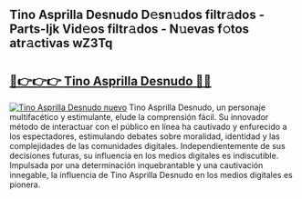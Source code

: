 ## Tino Asprilla Desnudo D𝚎sn𝚞dos filtr𝚊dos - Parts-Ijk Vid𝚎os filtr𝚊dos - N𝚞evas f𝚘tos atr𝚊ctivas wZ3Tq

# <h2><a href="http://mb47qu.tromn.icu/?c=Tino+Asprilla+Desnudo">🔗👉👉👉 Tino Asprilla Desnudo 🔗🔗</a></h2>

[![Tino Asprilla Desnudo nuevo](https://i.imgur.com/pEAQMta.gif)](http://mb47qu.tromn.icu/?c=Tino+Asprilla+Desnudo)
Tino Asprilla Desnudo, un personaje multifacético y estimulante, elude la comprensión fácil. Su innovador método de interactuar con el público en línea ha cautivado y enfurecido a los espectadores, estimulando debates sobre moralidad, identidad y las complejidades de las comunidades digitales. Independientemente de sus decisiones futuras, su influencia en los medios digitales es indiscutible. Impulsada por una determinación inquebrantable y una cautivación innegable, la influencia de Tino Asprilla Desnudo en los medios digitales es pionera.
